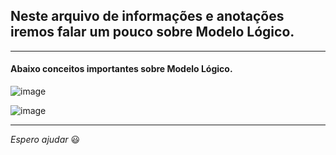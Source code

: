 ## Neste arquivo de informações e anotações iremos falar um pouco sobre Modelo Lógico.

---

#### Abaixo conceitos importantes sobre Modelo Lógico.

![image](https://github.com/Phelipe-Sempreboni/tutorials-informations-notes/assets/57469401/5fb0a52b-b1c9-48c9-91d3-77a4f1eb8caa)

![image](https://github.com/Phelipe-Sempreboni/tutorials-informations-notes/assets/57469401/17421c0d-038d-49a6-ba90-f20c5c520bd8)

---

_Espero ajudar_ :smiley:
